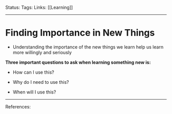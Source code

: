 Status:
Tags:
Links: [[Learning]]
___
# Finding Importance in New Things
- Understanding the importance of the new things we learn help us learn more willingly and seriously

**Three important questions to ask when learning something new is:**

-   How can I use this?
    
-   Why do I need to use this?
    
-   When will I use this?
___
References: